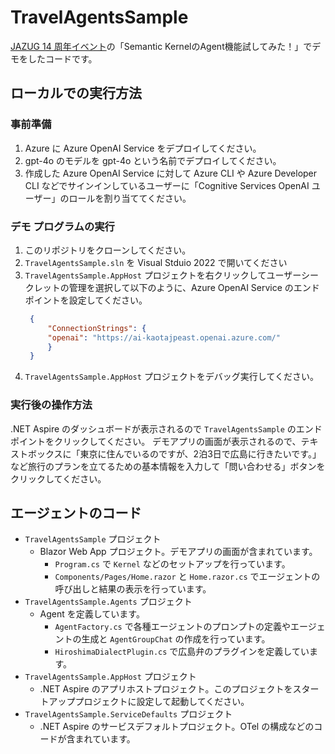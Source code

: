 # TravelAgentsSample

[JAZUG 14 周年イベント](https://jazug.connpass.com/event/327273/)の「Semantic KernelのAgent機能試してみた！」でデモをしたコードです。

## ローカルでの実行方法

### 事前準備

1. Azure に Azure OpenAI Service をデプロイしてください。
2. gpt-4o のモデルを gpt-4o という名前でデプロイしてください。
3. 作成した Azure OpenAI Service に対して Azure CLI や Azure Developer CLI などでサインインしているユーザーに「Cognitive Services OpenAI ユーザー」のロールを割り当ててください。

### デモ プログラムの実行

1. このリポジトリをクローンしてください。
2. `TravelAgentsSample.sln` を Visual Stduio 2022 で開いてください
3. `TravelAgentsSample.AppHost` プロジェクトを右クリックしてユーザーシークレットの管理を選択して以下のように、Azure OpenAI Service のエンドポイントを設定してください。
   ```json
    {
        "ConnectionStrings": {
        "openai": "https://ai-kaotajpeast.openai.azure.com/"
        }
    }
    ```
4. `TravelAgentsSample.AppHost` プロジェクトをデバッグ実行してください。

### 実行後の操作方法

.NET Aspire のダッシュボードが表示されるので `TravelAgentsSample` のエンドポイントをクリックしてください。
デモアプリの画面が表示されるので、テキストボックスに「東京に住んでいるのですが、2泊3日で広島に行きたいです。」など旅行のプランを立てるための基本情報を入力して「問い合わせる」ボタンをクリックしてください。

## エージェントのコード

- `TravelAgentsSample` プロジェクト
  - Blazor Web App プロジェクト。デモアプリの画面が含まれています。
    - `Program.cs` で `Kernel` などのセットアップを行っています。
    - `Components/Pages/Home.razor` と `Home.razor.cs` でエージェントの呼び出しと結果の表示を行っています。
- `TravelAgentsSample.Agents` プロジェクト
  - Agent を定義しています。
    - `AgentFactory.cs` で各種エージェントのプロンプトの定義やエージェントの生成と `AgentGroupChat` の作成を行っています。
    - `HiroshimaDialectPlugin.cs` で広島弁のプラグインを定義しています。
- `TravelAgentsSample.AppHost` プロジェクト
  - .NET Aspire のアプリホストプロジェクト。このプロジェクトをスタートアッププロジェクトに設定して起動してください。
- `TravelAgentsSample.ServiceDefaults` プロジェクト
  - .NET Aspire のサービスデフォルトプロジェクト。OTel の構成などのコードが含まれています。